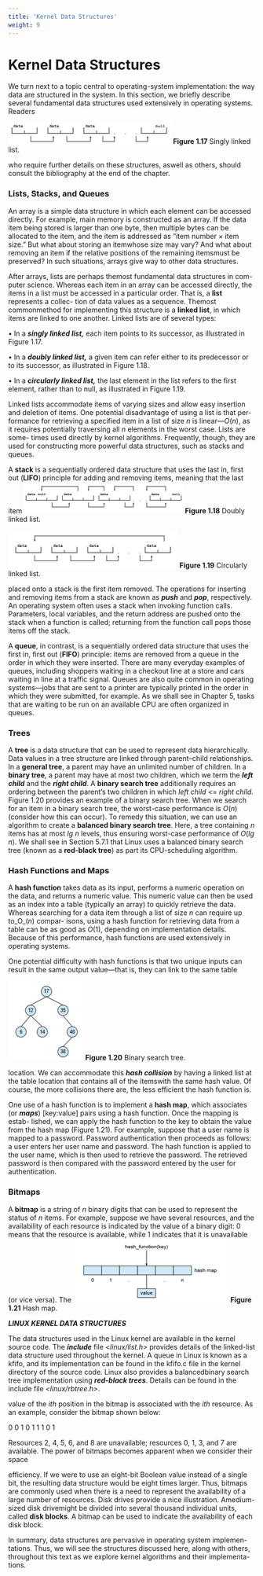 ```yaml
---
title: 'Kernel Data Structures'
weight: 9
---
```


# Kernel Data Structures

We turn next to a topic central to operating-system implementation: the way data are structured in the system. In this section, we briefly describe several fundamental data structures used extensively in operating systems. Readers  


![Alt text](image-19.png)
**Figure 1.17** Singly linked list.

who require further details on these structures, aswell as others, should consult the bibliography at the end of the chapter.

### Lists, Stacks, and Queues

An array is a simple data structure in which each element can be accessed directly. For example, main memory is constructed as an array. If the data item being stored is larger than one byte, then multiple bytes can be allocated to the item, and the item is addressed as “item number × item size.” But what about storing an itemwhose size may vary? And what about removing an item if the relative positions of the remaining itemsmust be preserved? In such situations, arrays give way to other data structures.

After arrays, lists are perhaps themost fundamental data structures in com- puter science. Whereas each item in an array can be accessed directly, the items in a list must be accessed in a particular order. That is, a **list** represents a collec- tion of data values as a sequence. Themost commonmethod for implementing this structure is a **linked list**, in which items are linked to one another. Linked lists are of several types:

• In a **_singly linked list,_** each item points to its successor, as illustrated in Figure 1.17.

• In a **_doubly linked list,_** a given item can refer either to its predecessor or to its successor, as illustrated in Figure 1.18.

• In a **_circularly linked list,_** the last element in the list refers to the first element, rather than to null, as illustrated in Figure 1.19.

Linked lists accommodate items of varying sizes and allow easy insertion and deletion of items. One potential disadvantage of using a list is that per- formance for retrieving a specified item in a list of size _n_ is linear—_O_(_n_), as it requires potentially traversing all _n_ elements in the worst case. Lists are some- times used directly by kernel algorithms. Frequently, though, they are used for constructing more powerful data structures, such as stacks and queues.

A **stack** is a sequentially ordered data structure that uses the last in, first out (**LIFO**) principle for adding and removing items, meaning that the last item
![Alt text](image-20.png)
**Figure 1.18** Doubly linked list.  


![Alt text](image-21.png)
**Figure 1.19** Circularly linked list.

placed onto a stack is the first item removed. The operations for inserting and removing items from a stack are known as **_push_** and **_pop_**, respectively. An operating system often uses a stack when invoking function calls. Parameters, local variables, and the return address are pushed onto the stack when a function is called; returning from the function call pops those items off the stack.

A **queue**, in contrast, is a sequentially ordered data structure that uses the first in, first out (**FIFO**) principle: items are removed from a queue in the order in which they were inserted. There are many everyday examples of queues, including shoppers waiting in a checkout line at a store and cars waiting in line at a traffic signal. Queues are also quite common in operating systems—jobs that are sent to a printer are typically printed in the order in which they were submitted, for example. As we shall see in Chapter 5, tasks that are waiting to be run on an available CPU are often organized in queues.

### Trees

A **tree** is a data structure that can be used to represent data hierarchically. Data values in a tree structure are linked through parent–child relationships. In a **general tree**, a parent may have an unlimited number of children. In a **binary tree**, a parent may have at most two children, which we term the **_left child_** and the **_right child_**. A **binary search tree** additionally requires an ordering between the parent’s two children in which _left child <_\= _right child_. Figure 1.20 provides an example of a binary search tree. When we search for an item in a binary search tree, the worst-case performance is _O_(_n_) (consider how this can occur). To remedy this situation, we can use an algorithm to create a **balanced binary search tree**. Here, a tree containing _n_ items has at most _lg n_ levels, thus ensuring worst-case performance of _O_(_lg n_). We shall see in Section 5.7.1 that Linux uses a balanced binary search tree (known as a **red-black tree**) as part its CPU-scheduling algorithm.

### Hash Functions and Maps

A **hash function** takes data as its input, performs a numeric operation on the data, and returns a numeric value. This numeric value can then be used as an index into a table (typically an array) to quickly retrieve the data. Whereas searching for a data item through a list of size _n_ can require up to_O_(_n_) compar- isons, using a hash function for retrieving data from a table can be as good as _O_(1), depending on implementation details. Because of this performance, hash functions are used extensively in operating systems.

One potential difficulty with hash functions is that two unique inputs can result in the same output value—that is, they can link to the same table  

![Alt text](image-22.png)
**Figure 1.20** Binary search tree.

location. We can accommodate this **_hash collision_** by having a linked list at the table location that contains all of the itemswith the same hash value. Of course, the more collisions there are, the less efficient the hash function is.

One use of a hash function is to implement a **hash map**, which associates (or **_maps_**) \[key:value\] pairs using a hash function. Once the mapping is estab- lished, we can apply the hash function to the key to obtain the value from the hash map (Figure 1.21). For example, suppose that a user name is mapped to a password. Password authentication then proceeds as follows: a user enters her user name and password. The hash function is applied to the user name, which is then used to retrieve the password. The retrieved password is then compared with the password entered by the user for authentication.

### Bitmaps

A **bitmap** is a string of _n_ binary digits that can be used to represent the status of _n_ items. For example, suppose we have several resources, and the availability of each resource is indicated by the value of a binary digit: 0 means that the resource is available, while 1 indicates that it is unavailable (or vice versa). The
![Alt text](image-23.png)
**Figure 1.21** Hash map.  



**_LINUX KERNEL DATA STRUCTURES_**

The data structures used in the Linux kernel are available in the kernel source code. The **_include_** file _<_linux/list.h_\>_ provides details of the linked-list data structure used throughout the kernel. A queue in Linux is known as a kfifo, and its implementation can be found in the kfifo.c file in the kernel directory of the source code. Linux also provides a balancedbinary search tree implementation using **_red-black trees_**. Details can be found in the include file _<_linux/rbtree.h_\>_.

value of the _ith_ position in the bitmap is associated with the _ith_ resource. As an example, consider the bitmap shown below:

0 0 1 0 1 1 1 0 1

Resources 2, 4, 5, 6, and 8 are unavailable; resources 0, 1, 3, and 7 are available. The power of bitmaps becomes apparent when we consider their space

efficiency. If we were to use an eight-bit Boolean value instead of a single bit, the resulting data structure would be eight times larger. Thus, bitmaps are commonly used when there is a need to represent the availability of a large number of resources. Disk drives provide a nice illustration. Amedium-sized disk drivemight be divided into several thousand individual units, called **disk blocks**. A bitmap can be used to indicate the availability of each disk block.

In summary, data structures are pervasive in operating system implemen- tations. Thus, we will see the structures discussed here, along with others, throughout this text as we explore kernel algorithms and their implementa- tions.